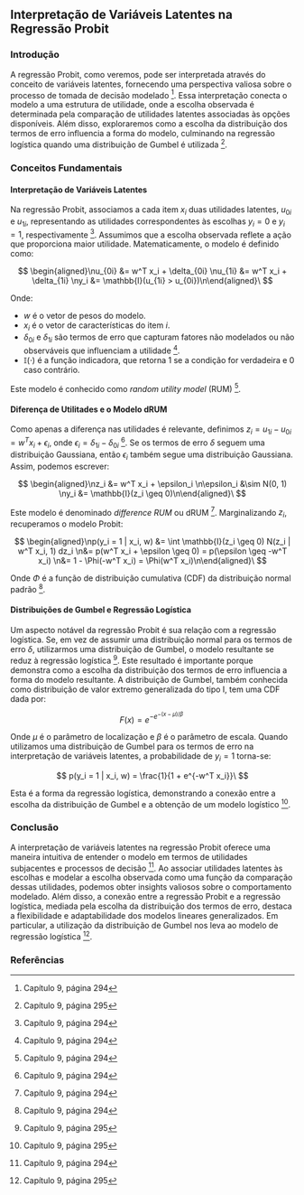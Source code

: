 ## Interpretação de Variáveis Latentes na Regressão Probit
### Introdução
A regressão Probit, como veremos, pode ser interpretada através do conceito de variáveis latentes, fornecendo uma perspectiva valiosa sobre o processo de tomada de decisão modelado [^294]. Essa interpretação conecta o modelo a uma estrutura de utilidade, onde a escolha observada é determinada pela comparação de utilidades latentes associadas às opções disponíveis. Além disso, exploraremos como a escolha da distribuição dos termos de erro influencia a forma do modelo, culminando na regressão logística quando uma distribuição de Gumbel é utilizada [^295].

### Conceitos Fundamentais
#### Interpretação de Variáveis Latentes
Na regressão Probit, associamos a cada item $x_i$ duas utilidades latentes, $u_{0i}$ e $u_{1i}$, representando as utilidades correspondentes às escolhas $y_i = 0$ e $y_i = 1$, respectivamente [^294]. Assumimos que a escolha observada reflete a ação que proporciona maior utilidade. Matematicamente, o modelo é definido como:

$$ \begin{aligned}\nu_{0i} &= w^T x_i + \delta_{0i} \nu_{1i} &= w^T x_i + \delta_{1i} \ny_i &= \mathbb{I}(u_{1i} > u_{0i})\n\end{aligned}\ $$

Onde:
- $w$ é o vetor de pesos do modelo.
- $x_i$ é o vetor de características do item $i$.
- $\delta_{0i}$ e $\delta_{1i}$ são termos de erro que capturam fatores não modelados ou não observáveis que influenciam a utilidade [^294].
- $\mathbb{I}(\cdot)$ é a função indicadora, que retorna 1 se a condição for verdadeira e 0 caso contrário.

Este modelo é conhecido como *random utility model* (RUM) [^294].

#### Diferença de Utilitades e o Modelo dRUM
Como apenas a diferença nas utilidades é relevante, definimos $z_i = u_{1i} - u_{0i} = w^T x_i + \epsilon_i$, onde $\epsilon_i = \delta_{1i} - \delta_{0i}$ [^294]. Se os termos de erro $\delta$ seguem uma distribuição Gaussiana, então $\epsilon_i$ também segue uma distribuição Gaussiana. Assim, podemos escrever:

$$ \begin{aligned}\nz_i &= w^T x_i + \epsilon_i \n\epsilon_i &\sim N(0, 1) \ny_i &= \mathbb{I}(z_i \geq 0)\n\end{aligned}\ $$

Este modelo é denominado *difference RUM* ou dRUM [^294]. Marginalizando $z_i$, recuperamos o modelo Probit:

$$ \begin{aligned}\np(y_i = 1 | x_i, w) &= \int \mathbb{I}(z_i \geq 0) N(z_i | w^T x_i, 1) dz_i \n&= p(w^T x_i + \epsilon \geq 0) = p(\epsilon \geq -w^T x_i) \n&= 1 - \Phi(-w^T x_i) = \Phi(w^T x_i)\n\end{aligned}\ $$

Onde $\Phi$ é a função de distribuição cumulativa (CDF) da distribuição normal padrão [^294].

#### Distribuições de Gumbel e Regressão Logística
Um aspecto notável da regressão Probit é sua relação com a regressão logística. Se, em vez de assumir uma distribuição normal para os termos de erro $\delta$, utilizarmos uma distribuição de Gumbel, o modelo resultante se reduz à regressão logística [^295]. Este resultado é importante porque demonstra como a escolha da distribuição dos termos de erro influencia a forma do modelo resultante. A distribuição de Gumbel, também conhecida como distribuição de valor extremo generalizada do tipo I, tem uma CDF dada por:

$$ F(x) = e^{-e^{-(x - \mu)/\beta}}\ $$

Onde $\mu$ é o parâmetro de localização e $\beta$ é o parâmetro de escala. Quando utilizamos uma distribuição de Gumbel para os termos de erro na interpretação de variáveis latentes, a probabilidade de $y_i = 1$ torna-se:

$$ p(y_i = 1 | x_i, w) = \frac{1}{1 + e^{-w^T x_i}}\ $$

Esta é a forma da regressão logística, demonstrando a conexão entre a escolha da distribuição de Gumbel e a obtenção de um modelo logístico [^295].

### Conclusão
A interpretação de variáveis latentes na regressão Probit oferece uma maneira intuitiva de entender o modelo em termos de utilidades subjacentes e processos de decisão [^294]. Ao associar utilidades latentes às escolhas e modelar a escolha observada como uma função da comparação dessas utilidades, podemos obter insights valiosos sobre o comportamento modelado. Além disso, a conexão entre a regressão Probit e a regressão logística, mediada pela escolha da distribuição dos termos de erro, destaca a flexibilidade e adaptabilidade dos modelos lineares generalizados. Em particular, a utilização da distribuição de Gumbel nos leva ao modelo de regressão logística [^295].
### Referências
[^294]: Capítulo 9, página 294
[^295]: Capítulo 9, página 295
<!-- END -->